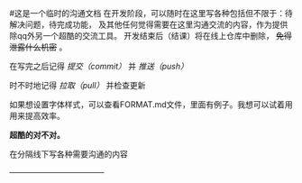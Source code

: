 #这是一个临时的沟通文档
在开发阶段，可以随时在这里写各种包括但不限于：待解决问题，待完成功能，
及其他任何觉得需要在这里沟通交流的内容，作为提供除qq外另一个超酷的交流工具。 
开发结束后（结课）将在线上仓库中删除， ~~免得泄露什么机密~~ 。

在写完之后记得 *提交（commit）* 并 *推送（push）*

时不时地记得 *拉取（pull）* 并检查更新

如果想设置字体样式，可以查看FORMAT.md文件，里面有例子。我想可以试着用用来提高效率。

**超酷的对不对。**

在分隔线下写各种需要沟通的内容

————————————


